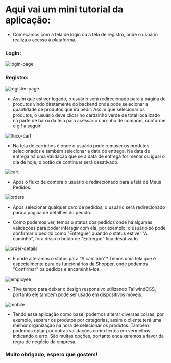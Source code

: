 # Aqui vai um mini tutorial da aplicação:

- Começamos com a tela de login ou a tela de registro, onde o usuário realiza o acesso à plataforma.

### Login:

![login-page](https://user-images.githubusercontent.com/78574045/230845102-ab39d3ce-24e0-49e6-a041-5782e54f17da.png)

### Registro: 

![register-page](https://user-images.githubusercontent.com/78574045/230845209-b652cedf-80a5-49c9-a431-5d73d3ce0245.png)

- Assim que estiver logado, o usuário será redirecionado para a página de produtos vindo diretamente do backend onde pode selecionar a quantidade de produtos que irá pedir. Assim que selecionar os produtos, o usuário deve clicar no cardzinho verde de total localizado na parte de baixo da tela para acessar o carrinho de compras, conforme o gif a seguir:

![fluxo-cart](https://user-images.githubusercontent.com/78574045/230845417-aebf83b3-559a-4f57-b218-aa88d77a7dbb.gif)

- Na tela de carrinhos é onde o usuário pode remover os produtos selecionados e também selecionar a data de entrega. Na data de entrega há uma validação que se a data de entrega for menor ou igual o dia de hoje, o botão de continuar será desativado.

![cart](https://user-images.githubusercontent.com/78574045/230848077-5b006dc4-bb82-43da-8ec2-27e0ec20148c.png)

- Após o fluxo de compra o usuário é redirecionado para a tela de Meus Pedidos.

![orders](https://user-images.githubusercontent.com/78574045/230846023-84a93467-5af4-43f7-9b9d-e1b714d78f08.png)

- Após selecionar qualquer card de pedidos, o usuário será redirecionado para a pagina de detalhes do pedido.

- Como podemos ver, temos o status dos pedidos onde há algumas validações para poder interagir com ela, por exemplo, o usuário só pode confirmar o pedido como "Entregue" quando o status estiver "A caminho", fora disso o botão de "Entregue" fica desativado.

![order-details](https://user-images.githubusercontent.com/78574045/230846321-b8ff9abe-f905-4d05-8b7c-9f61e637145b.png)

- E onde alteramos o status para "A caminho"? Temos uma tela que é especialmente para os funcionários da Shopper, onde podemos "Confirmar" os pedidos e encaminhá-los.

![employee](https://user-images.githubusercontent.com/78574045/230846921-c33cc311-6023-478d-a913-b6922e31ae1d.png)

- Tive tempo para deixar o design responsivo utilizando TailwindCSS, portanto ele também pode ser usado em dispositivos móveis.

![mobile](https://user-images.githubusercontent.com/78574045/230850287-66d589db-4729-4084-9a9f-4f770b16edbd.png)

- Tendo essa aplicação como base, podemos alterar diversas coisas, por exemplo, separar os produtos por categorias, assim o cliente terá uma melhor organização na hora de selecionar os produtos. Também podemos optar por outras validações como textos em vermelhos indicando o erro. São muitas opções, portanto encaixaremos a favor da regra de negócio da empresa.

### Muito obrigado, espero que gostem!

